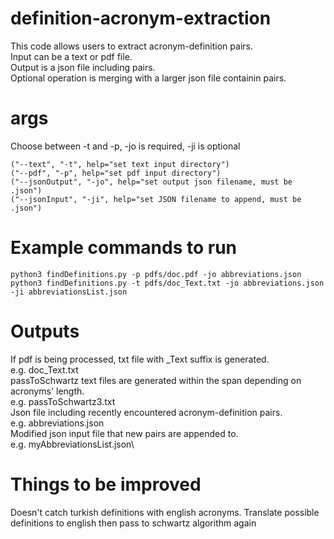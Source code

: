 # definition-acronym-extraction
This code allows users to extract acronym-definition pairs.\
Input can be a text or pdf file.\
Output is a json file including pairs.\
Optional operation is merging with a larger json file containin pairs.

# args
Choose between -t and -p, -jo is required, -ji is optional
```
("--text", "-t", help="set text input directory")
("--pdf", "-p", help="set pdf input directory")
("--jsonOutput", "-jo", help="set output json filename, must be .json")
("--jsonInput", "-ji", help="set JSON filename to append, must be .json")
```


# Example commands to run
```
python3 findDefinitions.py -p pdfs/doc.pdf -jo abbreviations.json
python3 findDefinitions.py -t pdfs/doc_Text.txt -jo abbreviations.json -ji abbreviationsList.json
```

# Outputs
If pdf is being processed, txt file with \_Text suffix is generated.\
e.g. doc_Text.txt\
passToSchwartz text files are generated within the span depending on acronyms' length.\
e.g. passToSchwartz3.txt\
Json file including recently encountered acronym-definition pairs.\
e.g. abbreviations.json\
Modified json input file that new pairs are appended to. \
e.g. myAbbreviationsList.json\


# Things to be improved
Doesn't catch turkish definitions with english acronyms. Translate possible definitions to english then pass to schwartz algorithm again

